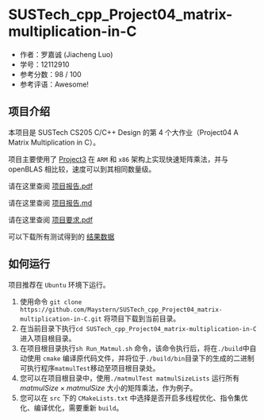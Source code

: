 # SUSTech_cpp_Project04_matrix-multiplication-in-C

- 作者：罗嘉诚 (Jiacheng Luo)
- 学号：12112910
- 参考分数：98 / 100
- 参考评语：Awesome! 

## 项目介绍

本项目是 SUSTech CS205 C/C++ Design 的第 4 个大作业（Project04 A Matrix Multiplication in C）。

项目主要使用了 [Project3](https://github.com/Maystern/SUSTech_cpp_Project03_a-libray-for-matrix-operations-in-C) 在 `ARM` 和 `x86` 架构上实现快速矩阵乘法，并与 openBLAS 相比较，速度可以到其相同数量级。

请在这里查阅 [项目报告.pdf](https://github.com/Maystern/SUSTech_cpp_Project04_matrix-multiplication-in-C/blob/main/doc/report.pdf)

请在这里查阅 [项目报告.md](https://github.com/Maystern/SUSTech_cpp_Project04_matrix-multiplication-in-C/blob/main/doc/report.md)

请在这里查阅 [项目要求.pdf](https://github.com/Maystern/SUSTech_cpp_Project04_matrix-multiplication-in-C/blob/main/doc/project4.pdf)

可以下载所有测试得到的 [结果数据](https://github.com/Maystern/SUSTech_cpp_Project04_matrix-multiplication-in-C/blob/main/doc/cpp_data.xlsx)

## 如何运行 

项目推荐在 `Ubuntu` 环境下运行。

1. 使用命令 `git clone https://github.com/Maystern/SUSTech_cpp_Project04_matrix-multiplication-in-C.git` 将项目下载到当前目录。
2. 在当前目录下执行`cd SUSTech_cpp_Project04_matrix-multiplication-in-C` 进入项目根目录。
3. 在项目根目录执行`sh Run_Matmul.sh` 命令，该命令执行后，将在`./build`中自动使用 `cmake` 编译原代码文件，并将位于`./build/bin`目录下的生成的二进制可执行程序`matmulTest`移动至项目根目录处。
4. 您可以在项目根目录中，使用`./matmulTest matmulSizeLists` 运行所有$matmulSize \times matmulSize$ 大小的矩阵乘法，作为例子。
5. 您可以在 `src` 下的 `CMakeLists.txt` 中选择是否开启多线程优化、指令集优化、编译优化，需要重新 `build`。

